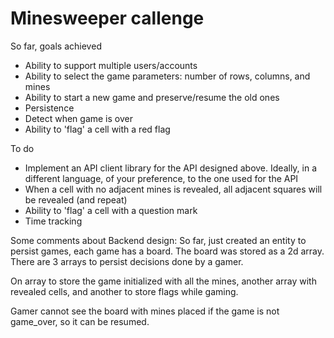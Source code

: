 # Minesweeper callenge

So far, goals achieved

* Ability to support multiple users/accounts
* Ability to select the game parameters: number of rows, columns, and mines
* Ability to start a new game and preserve/resume the old ones
* Persistence
* Detect when game is over
* Ability to 'flag' a cell with a red flag

To do

* Implement an API client library for the API designed above. Ideally, in a different language, of your preference, to the one used for the API
* When a cell with no adjacent mines is revealed, all adjacent squares will be revealed (and repeat)
* Ability to 'flag' a cell with a question mark
* Time tracking

Some comments about Backend design:
So far, just created an entity to persist games, each game has a board. The board was stored as a 2d array. There are 3 arrays to persist decisions done by a gamer.

On array to store the game initialized with all the mines, another array with revealed cells, and another to store flags while gaming.

Gamer cannot see the board with mines placed if the game is not game_over, so it can be resumed.

